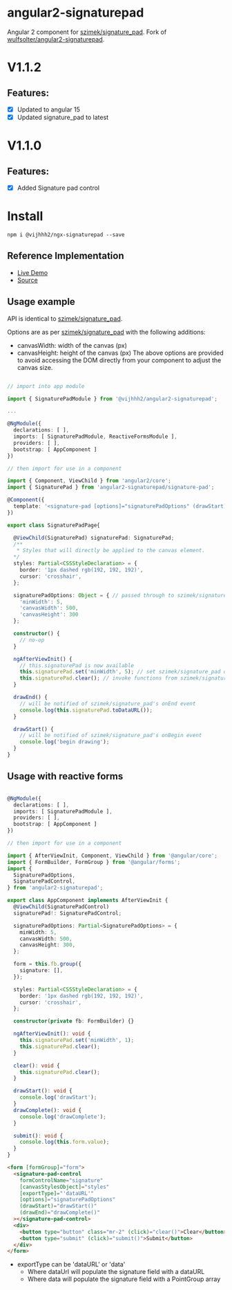 # angular2-signaturepad

Angular 2 component for [szimek/signature_pad](https://www.npmjs.com/package/signature_pad).
Fork of [wulfsolter/angular2-signaturepad](https://www.npmjs.com/package/angular2-signaturepad).

# V1.1.2
  ## Features:
  - [x] Updated to angular 15
  - [x] Updated signature_pad to latest

# V1.1.0
  ## Features:
  - [x] Added Signature pad control
# Install 

`npm i @vijhhh2/ngx-signaturepad --save`

## Reference Implementation

- [Live Demo](http://lathonez.com/angular2-signaturepad-demo/)
- [Source](https://github.com/lathonez/angular2-signaturepad-demo)

## Usage example

API is identical to [szimek/signature_pad](https://www.npmjs.com/package/signature_pad).

Options are as per [szimek/signature_pad](https://www.npmjs.com/package/signature_pad) with the following additions:

- canvasWidth: width of the canvas (px)
- canvasHeight: height of the canvas (px)
  The above options are provided to avoid accessing the DOM directly from your component to adjust the canvas size.

```typescript

// import into app module

import { SignaturePadModule } from '@vijhhh2/angular2-signaturepad';

...

@NgModule({
  declarations: [ ],
  imports: [ SignaturePadModule, ReactiveFormsModule ],
  providers: [ ],
  bootstrap: [ AppComponent ]
})

// then import for use in a component

import { Component, ViewChild } from 'angular2/core';
import { SignaturePad } from 'angular2-signaturepad/signature-pad';

@Component({
  template: '<signature-pad [options]="signaturePadOptions" (drawStart)="drawStart()" [canvasStylesObject]="styles" (drawEnd)="drawEnd()"></signature-pad>'
})

export class SignaturePadPage{

  @ViewChild(SignaturePad) signaturePad: SignaturePad;
  /**
   * Styles that will directly be applied to the canvas element.
  */
  styles: Partial<CSSStyleDeclaration> = {
    border: '1px dashed rgb(192, 192, 192)',
    cursor: 'crosshair',
  };

  signaturePadOptions: Object = { // passed through to szimek/signature_pad constructor
    'minWidth': 5,
    'canvasWidth': 500,
    'canvasHeight': 300
  };

  constructor() {
    // no-op
  }

  ngAfterViewInit() {
    // this.signaturePad is now available
    this.signaturePad.set('minWidth', 5); // set szimek/signature_pad options at runtime
    this.signaturePad.clear(); // invoke functions from szimek/signature_pad API
  }

  drawEnd() {
    // will be notified of szimek/signature_pad's onEnd event
    console.log(this.signaturePad.toDataURL());
  }

  drawStart() {
    // will be notified of szimek/signature_pad's onBegin event
    console.log('begin drawing');
  }
}
```

## Usage with reactive forms

``` typescript

@NgModule({
  declarations: [ ],
  imports: [ SignaturePadModule ],
  providers: [ ],
  bootstrap: [ AppComponent ]
})

// then import for use in a component

import { AfterViewInit, Component, ViewChild } from '@angular/core';
import { FormBuilder, FormGroup } from '@angular/forms';
import {
  SignaturePadOptions,
  SignaturePadControl,
} from 'angular2-signaturepad';

export class AppComponent implements AfterViewInit {
  @ViewChild(SignaturePadControl)
  signaturePad!: SignaturePadControl;

  signaturePadOptions: Partial<SignaturePadOptions> = {
    minWidth: 5,
    canvasWidth: 500,
    canvasHeight: 300,
  };

  form = this.fb.group({
    signature: [],
  });

  styles: Partial<CSSStyleDeclaration> = {
    border: '1px dashed rgb(192, 192, 192)',
    cursor: 'crosshair',
  };

  constructor(private fb: FormBuilder) {}

  ngAfterViewInit(): void {
    this.signaturePad.set('minWidth', 1);
    this.signaturePad.clear();
  }

  clear(): void {
    this.signaturePad.clear();
  }

  drawStart(): void {
    console.log('drawStart');
  }
  drawComplete(): void {
    console.log('drawComplete');
  }

  submit(): void {
    console.log(this.form.value);
  }
}

```

``` html
<form [formGroup]="form">
  <signature-pad-control
    formControlName="signature"
    [canvasStylesObject]="styles"
    [exportType]="'dataURL'"
    [options]="signaturePadOptions"
    (drawStart)="drawStart()"
    (drawEnd)="drawComplete()"
  ></signature-pad-control>
  <div>
    <button type="button" class="mr-2" (click)="clear()">Clear</button>
    <button type="submit" (click)="submit()">Submit</button>
  </div>
</form>
```

* exportType can be 'dataURL' or 'data'
  * Where dataUrl will populate the signature field with a dataURL
  * Where data will populate the signature field with a PointGroup array

